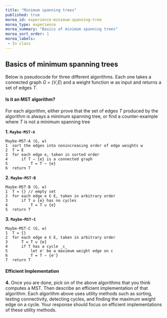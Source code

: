 ```yaml
---
title: "Minimum spanning trees"
published: true
morea_id: experience-minimum-spanning-tree
morea_type: experience
morea_summary: "Basics of minimum spanning trees"
morea_sort_order: 1
morea_labels:
 - In class
---
```


## Basics of minimum spanning trees

Below is pseudocode for three different algorithms. Each one takes a connected
graph _G_ = (_V_,_E_) and a weight function _w_ as input and returns a set of
edges _T_.

#### Is it an MST algorithm?

For each algorithm, either prove that the set of edges _T_ produced by the
algorithm is always a minimum spanning tree, or find a counter-example where
_T_ is not a minimum spanning tree

**1\. `Maybe-MST-A`**
    
    
    Maybe-MST-A (G, w)
    1  sort the edges into nonincreasing order of edge weights w
    2  T = E
    3  for each edge e, taken in sorted order
    4      if T − {e} is a connected graph
    5          T = T − {e}
    6  return T
    

**2\. `Maybe-MST-B`**
    
    
    Maybe-MST-B (G, w)
    1  T = {} // empty set
    2  for each edge e ∈ E, taken in arbitrary order
    3      if T ∪ {e} has no cycles
    4          T = T ∪ {e}
    5  return T
    

**3\. `Maybe-MST-C`**
    
    
    Maybe-MST-C (G, w)
    1  T = {}
    2  for each edge e ∈ E, taken in arbitrary order
    3      T = T ∪ {e}
    4      if T has a cycle _c_
    5          let e' be a maximum weight edge on c
    6          T = T − {e'}
    7  return T
    

#### Efficient Implementation

**4.** Once you are done, pick on of the above algorithms that you think computes a MST. Then describe an efficient implementation of that algorithm. Each algorithm above uses utility methods such as sorting, testing connectivity, detecting cycles, and finding the maximum weight edge on a cycle. Your response should focus on efficient implementations of these utility methods. 


